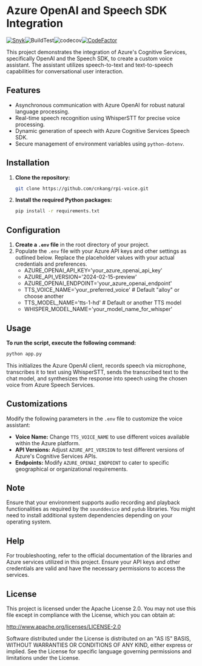 # Azure OpenAI and Speech SDK Integration

[![Snyk](https://snyk.io/test/github/cnkang/rpi-voice/badge.svg)](https://snyk.io/test/github/cnkang/rpi-voice)![BuildTest](https://img.shields.io/github/actions/workflow/status/cnkang/rpi-voice/codecov.yaml)![codecov](https://img.shields.io/codecov/c/github/cnkang/rpi-voice)[![CodeFactor](https://www.codefactor.io/repository/github/cnkang/rpi-voice/badge)](https://www.codefactor.io/repository/github/cnkang/rpi-voice)


This project demonstrates the integration of Azure's Cognitive Services, specifically OpenAI and the Speech SDK, to create a custom voice assistant. The assistant utilizes speech-to-text and text-to-speech capabilities for conversational user interaction.

## Features

- Asynchronous communication with Azure OpenAI for robust natural language processing.
- Real-time speech recognition using WhisperSTT for precise voice processing.
- Dynamic generation of speech with Azure Cognitive Services Speech SDK.
- Secure management of environment variables using `python-dotenv`.

## Installation

1. **Clone the repository:**
    ```bash
    git clone https://github.com/cnkang/rpi-voice.git
    ```

2. **Install the required Python packages:**
    ```bash
    pip install -r requirements.txt
    ```

## Configuration

1. **Create a `.env` file** in the root directory of your project.
2. Populate the `.env` file with your Azure API keys and other settings as outlined below. Replace the placeholder values with your actual credentials and preferences.
   - AZURE_OPENAI_API_KEY='your_azure_openai_api_key'
   - AZURE_API_VERSION='2024-02-15-preview'
   - AZURE_OPENAI_ENDPOINT='your_azure_openai_endpoint'
   - TTS_VOICE_NAME='your_preferred_voice'  # Default "alloy" or choose another
   - TTS_MODEL_NAME='tts-1-hd'  # Default or another TTS model
   - WHISPER_MODEL_NAME='your_model_name_for_whisper'

## Usage

**To run the script, execute the following command:**

```bash
python app.py
```

This initializes the Azure OpenAI client, records speech via microphone, transcribes it to text using WhisperSTT, sends the transcribed text to the chat model, and synthesizes the response into speech using the chosen voice from Azure Speech Services.

## Customizations

Modify the following parameters in the `.env` file to customize the voice assistant:

- **Voice Name:** Change `TTS_VOICE_NAME` to use different voices available within the Azure platform.
- **API Versions:** Adjust `AZURE_API_VERSION` to test different versions of Azure's Cognitive Services APIs.
- **Endpoints:** Modify `AZURE_OPENAI_ENDPOINT` to cater to specific geographical or organizational requirements.

## Note

Ensure that your environment supports audio recording and playback functionalities as required by the `sounddevice` and `pydub` libraries. You might need to install additional system dependencies depending on your operating system.

## Help

For troubleshooting, refer to the official documentation of the libraries and Azure services utilized in this project. Ensure your API keys and other credentials are valid and have the necessary permissions to access the services.

## License

This project is licensed under the Apache License 2.0. You may not use this file except in compliance with the License, which you can obtain at:

   http://www.apache.org/licenses/LICENSE-2.0

Software distributed under the License is distributed on an "AS IS" BASIS, WITHOUT WARRANTIES OR CONDITIONS OF ANY KIND, either express or implied. See the License for specific language governing permissions and limitations under the License.
